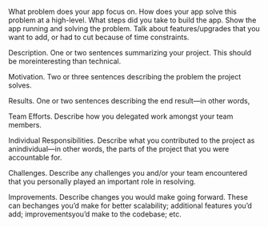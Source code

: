 What problem does your app focus on.
How does your app solve this problem at a high-level.
What steps did you take to build the app.
Show the app running and solving the problem.
Talk about features/upgrades that you want to add, or had to cut because of time constraints.

Description. 
One or two sentences summarizing your project. This should be moreinteresting than technical.

Motivation. 
Two or three sentences describing the problem the project solves.

Results. 
One or two sentences describing the end result—in other words,

Team Efforts. 
Describe how you delegated work amongst your team members.

Individual Responsibilities. 
Describe what you contributed to the project as anindividual—in other words, the parts of the project that you were accountable for. 

Challenges. 
Describe any challenges you and/or your team encountered that you personally played an important role in resolving.

Improvements. 
Describe changes you would make going forward. These can bechanges you’d make for better scalability; additional features you’d add; improvementsyou’d make to the codebase; etc.
